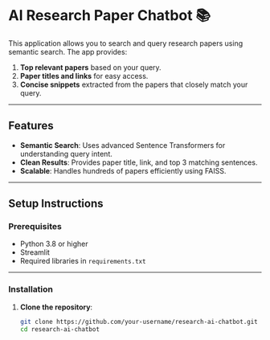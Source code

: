 # AI Research Paper Chatbot 📚

This application allows you to search and query research papers using semantic search. The app provides:
1. **Top relevant papers** based on your query.
2. **Paper titles and links** for easy access.
3. **Concise snippets** extracted from the papers that closely match your query.

---

## Features
- **Semantic Search**: Uses advanced Sentence Transformers for understanding query intent.
- **Clean Results**: Provides paper title, link, and top 3 matching sentences.
- **Scalable**: Handles hundreds of papers efficiently using FAISS.

---

## Setup Instructions

### Prerequisites
- Python 3.8 or higher
- Streamlit
- Required libraries in `requirements.txt`

---

### Installation

1. **Clone the repository**:
   ```bash
   git clone https://github.com/your-username/research-ai-chatbot.git
   cd research-ai-chatbot
